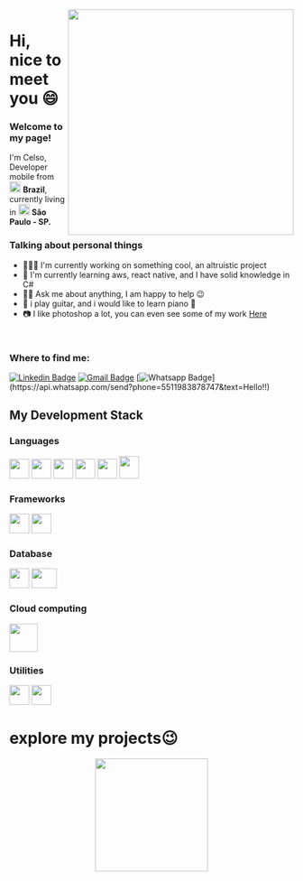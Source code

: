 <img align="right" width="400" height="400" src="https://raw.githubusercontent.com/urielcaire/aprendamd/master/imgs/solaire.gif">

<h1>Hi, nice to meet you 😄</h1> 

<h3>Welcome to my page!</h3>
<p>I'm Celso, Developer mobile from <img src="https://cdn.countryflags.com/thumbs/brazil/flag-round-250.png" width=20 height=20> <b>Brazil</b>, 
currently living in <img src="https://upload.wikimedia.org/wikipedia/commons/thumb/1/1a/Bras%C3%A3o_do_estado_de_S%C3%A3o_Paulo.svg/1200px-Bras%C3%A3o_do_estado_de_S%C3%A3o_Paulo.svg.png" width=20 height=20> <b>São Paulo - SP.</b></p>

<h3>Talking about personal things</h3>
<ul>
  <li>👨🏻‍💻 I'm currently working on something cool, an altruistic project</li>
  <li>🌱 I'm currently learning aws, react native, and I have solid knowledge in C# </li>
  <li>🧏🏼 Ask me about anything, I am happy to help 😉</li>
  <li>🎸 i play guitar, and i would like to learn piano 🎹</li>
  <li>📷 I like photoshop a lot, you can even see some of my work <a href="https://www.deviantart.com/nearghale">Here</a></li>
</ul>
</br>

<h3>Where to find me:</h3>

  [![Linkedin Badge](https://img.shields.io/badge/-LinkedIn-blue?style=flat-square&logo=Linkedin&logoColor=white&link=https://www.linkedin.com/in/celsoavelinoaraujo/)](https://www.linkedin.com/in/celsoavelinoaraujo/)
   [![Gmail Badge](https://img.shields.io/badge/-Gmail-c14438?style=flat-square&logo=Gmail&logoColor=white&link=mailto:celsodeveloper13@gmail.com&link=mailto:celsodeveloper13@gmail.com)](mailto:celsodeveloper13@gmail.com)
   [![Whatsapp Badge](https://img.shields.io/badge/-Whatsapp-4CA143?style=flat-square&labelColor=4CA143&logo=whatsapp&logoColor=white&link=https://api.whatsapp.com/send?phone=5511983878747&text=Hello!)](https://api.whatsapp.com/send?phone=5511983878747&text=Hello!!)
   
<h2>My Development Stack</h2>
   
<h3>Languages</h3>
<p>
<img src="https://cdn.iconscout.com/icon/free/png-512/c-programming-569564.png" width=35 height=35/>
<img src="https://cdn.iconscout.com/icon/free/png-512/csharp-1-1175241.png" width=35 height=35/>
<img src="https://pcodinomebzero.neocities.org/Imagens/javascript1.png" width=35 height=35/>
<img src="https://images.vexels.com/media/users/3/166401/isolated/preview/b82aa7ac3f736dd78570dd3fa3fa9e24-iacute-cone-da-linguagem-de-programa-ccedil-atilde-o-java-by-vexels.png" width=35 height=35/>
<img src="https://image.flaticon.com/icons/png/512/732/732212.png" width=35 height=35/>
<img src="https://cdn.iconscout.com/icon/free/png-256/css-118-569410.png" width=35 height=40/></p>

<h3>Frameworks</h3>
<p>
<img src="https://appmasters.io/static/react-47ce6e77f039020ee2e76a10c1e988e9.png" width=35 height=35/>
<img src="https://upload.wikimedia.org/wikipedia/commons/thumb/e/ee/.NET_Core_Logo.svg/1200px-.NET_Core_Logo.svg.png" width=35 height=35/>
</p> 

<h3>Database</h3>
 <p>
<img src="https://img.icons8.com/color/452/mongodb.png" width=35 height=35 />
<img src="https://img.icons8.com/color/452/microsoft-sql-server.png" width=45 height=35 />
</p>

<h3>Cloud computing</h3>
 <p>
<img src="https://futurumresearch.com/wp-content/uploads/2020/01/aws-logo.png" width=50 height=50 />
</p>
  
<h3>Utilities</h3>
 <p>
<img src="https://seeklogo.com/images/P/postman-logo-F43375A2EB-seeklogo.com.png" width=35 height=35 />
<img src="https://icons.iconarchive.com/icons/papirus-team/papirus-apps/512/insomnia-icon.png" width=35 height=35 />
</p>


<h1>explore my projects😉</h1>
 

<p align="center">
  <img width="200" height="200" src="https://media.giphy.com/media/ZCHGgJc3zKM3w7Ds8l/giphy.gif" />
</p>

